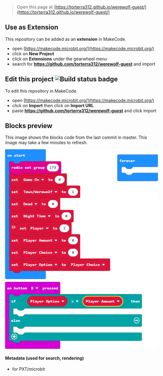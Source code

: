 
> Open this page at [https://torterra312.github.io/werewolf-guest/](https://torterra312.github.io/werewolf-guest/)

## Use as Extension

This repository can be added as an **extension** in MakeCode.

* open [https://makecode.microbit.org/](https://makecode.microbit.org/)
* click on **New Project**
* click on **Extensions** under the gearwheel menu
* search for **https://github.com/torterra312/werewolf-guest** and import

## Edit this project ![Build status badge](https://github.com/torterra312/werewolf-guest/workflows/MakeCode/badge.svg)

To edit this repository in MakeCode.

* open [https://makecode.microbit.org/](https://makecode.microbit.org/)
* click on **Import** then click on **Import URL**
* paste **https://github.com/torterra312/werewolf-guest** and click import

## Blocks preview

This image shows the blocks code from the last commit in master.
This image may take a few minutes to refresh.

![A rendered view of the blocks](https://github.com/torterra312/werewolf-guest/raw/master/.github/makecode/blocks.png)

#### Metadata (used for search, rendering)

* for PXT/microbit
<script src="https://makecode.com/gh-pages-embed.js"></script><script>makeCodeRender("{{ site.makecode.home_url }}", "{{ site.github.owner_name }}/{{ site.github.repository_name }}");</script>
